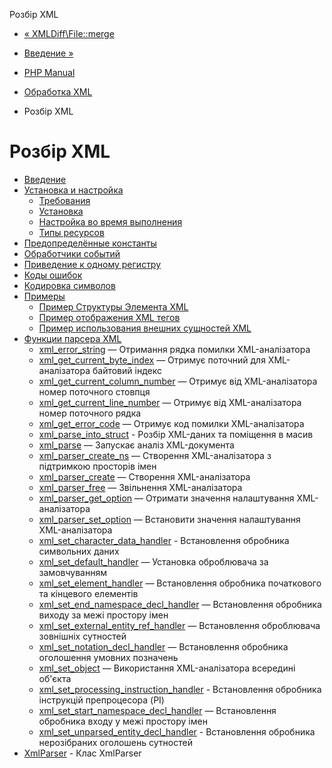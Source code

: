 Розбір XML

-   [« XMLDiff\\File::merge](xmldiff-file.merge.html)
    
-   [Введение »](intro.xml.html)
    
-   [PHP Manual](index.html)
    
-   [Обработка XML](refs.xml.html)
    
-   Розбір XML
    

# Розбір XML

-   [Введение](intro.xml.html)
-   [Установка и настройка](xml.setup.html)
    -   [Требования](xml.requirements.html)
    -   [Установка](xml.installation.html)
    -   [Настройка во время выполнения](xml.configuration.html)
    -   [Типы ресурсов](xml.resources.html)
-   [Предопределённые константы](xml.constants.html)
-   [Обработчики событий](xml.eventhandlers.html)
-   [Приведение к одному регистру](xml.case-folding.html)
-   [Коды ошибок](xml.error-codes.html)
-   [Кодировка символов](xml.encoding.html)
-   [Примеры](xml.examples.html)
    -   [Пример Структуры Элемента XML](example.xml-structure.html)
    -   [Пример отображения XML тегов](example.xml-map-tags.html)
    -   [Пример использования внешних сущностей XML](example.xml-external-entity.html)
-   [Функции парсера XML](ref.xml.html)
    -   [xml\_error\_string](function.xml-error-string.html) — Отримання рядка помилки XML-аналізатора
    -   [xml\_get\_current\_byte\_index](function.xml-get-current-byte-index.html) — Отримує поточний для XML-аналізатора байтовий індекс
    -   [xml\_get\_current\_column\_number](function.xml-get-current-column-number.html) — Отримує від XML-аналізатора номер поточного стовпця
    -   [xml\_get\_current\_line\_number](function.xml-get-current-line-number.html) — Отримує від XML-аналізатора номер поточного рядка
    -   [xml\_get\_error\_code](function.xml-get-error-code.html) — Отримує код помилки XML-аналізатора
    -   [xml\_parse\_into\_struct](function.xml-parse-into-struct.html) - Розбір XML-даних та поміщення в масив
    -   [xml\_parse](function.xml-parse.html) — Запускає аналіз XML-документа
    -   [xml\_parser\_create\_ns](function.xml-parser-create-ns.html) — Створення XML-аналізатора з підтримкою просторів імен
    -   [xml\_parser\_create](function.xml-parser-create.html) — Створення XML-аналізатора
    -   [xml\_parser\_free](function.xml-parser-free.html) — Звільнення XML-аналізатора
    -   [xml\_parser\_get\_option](function.xml-parser-get-option.html) — Отримати значення налаштування XML-аналізатора
    -   [xml\_parser\_set\_option](function.xml-parser-set-option.html) — Встановити значення налаштування XML-аналізатора
    -   [xml\_set\_character\_data\_handler](function.xml-set-character-data-handler.html) - Встановлення обробника символьних даних
    -   [xml\_set\_default\_handler](function.xml-set-default-handler.html) — Установка оброблювача за замовчуванням
    -   [xml\_set\_element\_handler](function.xml-set-element-handler.html) — Встановлення обробника початкового та кінцевого елементів
    -   [xml\_set\_end\_namespace\_decl\_handler](function.xml-set-end-namespace-decl-handler.html) — Встановлення обробника виходу за межі простору імен
    -   [xml\_set\_external\_entity\_ref\_handler](function.xml-set-external-entity-ref-handler.html) — Встановлення оброблювача зовнішніх сутностей
    -   [xml\_set\_notation\_decl\_handler](function.xml-set-notation-decl-handler.html) — Встановлення обробника оголошення умовних позначень
    -   [xml\_set\_object](function.xml-set-object.html) — Використання XML-аналізатора всередині об'єкта
    -   [xml\_set\_processing\_instruction\_handler](function.xml-set-processing-instruction-handler.html) - Встановлення обробника інструкцій препроцесора (PI)
    -   [xml\_set\_start\_namespace\_decl\_handler](function.xml-set-start-namespace-decl-handler.html) — Встановлення обробника входу у межі простору імен
    -   [xml\_set\_unparsed\_entity\_decl\_handler](function.xml-set-unparsed-entity-decl-handler.html) - Встановлення обробника нерозібраних оголошень сутностей
-   [XmlParser](class.xmlparser.html) - Клас XmlParser
